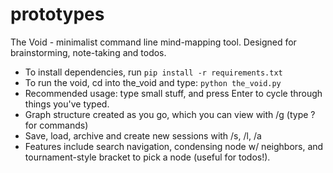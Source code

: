 # prototypes

The Void - minimalist command line mind-mapping tool. Designed for brainstorming, note-taking and todos.
- To install dependencies, run ```pip install -r requirements.txt```
- To run the void, cd into the_void and type: ```python the_void.py```
- Recommended usage: type small stuff, and press Enter to cycle through things you've typed.
- Graph structure created as you go, which you can view with /g (type ? for commands)
- Save, load, archive and create new sessions with /s, /l, /a
- Features include search navigation, condensing node w/ neighbors, and tournament-style bracket to pick a node (useful for todos!).
